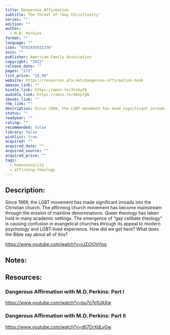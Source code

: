 ```yaml
---
title: Dangerous Affirmation
subtitle: The Threat of 'Gay Christianity'
series: ""
edition: ""
author:
  - M.D. Perkins
format: ""
language: ""
isbn: "9781935932376"
asin: ""
publisher: American Family Association
copyright: "2022"
release_date: ""
pages: "272"
list_price: "24.99"
website: https://resources.afa.net/dangerous-affirmation-book
amazon_link: ""
kindle_link: https://amzn.to/3tnbyF0
audible_link: https://amzn.to/46Gp7gW
ibooks_link: ""
rhb_link: ""
description: Since 1968, the LGBT movement has made significant inroads into the Christian church. The affirming church movement has become mainstream through the erosion of mainline denominations. Queer theology has taken hold in many academic settings. The emergence of “gay celibate theology” is causing confusion in evangelical churches through its appeal to modern psychology and LGBT-lived experience. How did we get here? What does the Bible say about all of this?
status: ""
readyear: ""
rating: ""
recommended: false
library: false
wishlist: true
acquired: ""
acquired_date: ""
acquired_source: ""
acquired_price: ""
tags:
  - homosexuality
  - affirming-theology
---
```


  

## Description:
Since 1968, the LGBT movement has made significant inroads into the Christian church. The affirming church movement has become mainstream through the erosion of mainline denominations. Queer theology has taken hold in many academic settings. The emergence of “gay celibate theology” is causing confusion in evangelical churches through its appeal to modern psychology and LGBT-lived experience. How did we get here? What does the Bible say about all of this?
  
https://www.youtube.com/watch?v=IJZiOOVj1oo

## Notes:

  

## Resources:
### Dangerous Affirmation with M.D. Perkins: Part I

https://www.youtube.com/watch?v=bu7o7p1UAXw

### Dangerous Affirmation with M.D. Perkins: Part II

https://www.youtube.com/watch?v=d67DrXdLvGw
